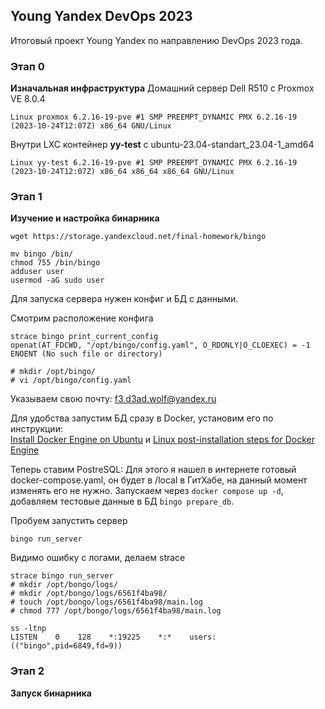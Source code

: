 ## Young Yandex DevOps 2023
Итоговый проект Young Yandex по направлению DevOps 2023 года. 

### Этап 0
**Изначальная инфраструктура**
Домашний сервер Dell R510 с Proxmox VE 8.0.4
```
Linux proxmox 6.2.16-19-pve #1 SMP PREEMPT_DYNAMIC PMX 6.2.16-19 (2023-10-24T12:07Z) x86_64 GNU/Linux
```
Внутри LXC контейнер **yy-test** с ubuntu-23.04-standart_23.04-1_amd64
```
Linux yy-test 6.2.16-19-pve #1 SMP PREEMPT_DYNAMIC PMX 6.2.16-19 (2023-10-24T12:07Z) x86_64 x86_64 x86_64 GNU/Linux
```

### Этап 1
**Изучение и настройка бинарника**
```
wget https://storage.yandexcloud.net/final-homework/bingo
```
```
mv bingo /bin/
chmod 755 /bin/bingo
adduser user
usermod -aG sudo user
```
Для запуска сервера нужен конфиг и БД с данными.

Смотрим расположение конфига
```
strace bingo print_current_config
openat(AT_FDCWD, "/opt/bingo/config.yaml", O_RDONLY|O_CLOEXEC) = -1 ENOENT (No such file or directory)
```
```
# mkdir /opt/bingo/
# vi /opt/bingo/config.yaml
```
Указываем свою почту: f3.d3ad.wolf@yandex.ru

Для удобства запустим БД сразу в Docker, установим его по инструкции:<br>
[Install Docker Engine on Ubuntu](https://docs.docker.com/engine/install/ubuntu/) и [Linux post-installation steps for Docker Engine](https://docs.docker.com/engine/install/linux-postinstall/)

Теперь ставим PostreSQL:
Для этого я нашел в интернете готовый docker-compose.yaml, он будет в /local в ГитХабе, на данный момент изменять его не нужно.
Запускаем через `docker compose up -d`, добавляем тестовые данные в БД `bingo prepare_db`.

Пробуем запустить сервер
```
bingo run_server
```

Видимо ошибку с логами, делаем strace
```
strace bingo run_server
# mkdir /opt/bongo/logs/
# mkdir /opt/bongo/logs/6561f4ba98/
# touch /opt/bongo/logs/6561f4ba98/main.log
# chmod 777 /opt/bongo/logs/6561f4ba98/main.log
```

```
ss -ltnp
LISTEN    0    128    *:19225    *:*    users:(("bingo",pid=6849,fd=9))
```

### Этап 2
**Запуск бинарника**
